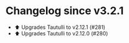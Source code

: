 # Changelog since v3.2.1
- ⬆️ Upgrades Tautulli to v2.12.1 (#281) 
- ⬆️ Upgrades Tautulli to v2.12.0 (#280) 
